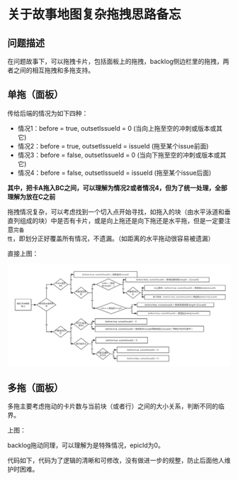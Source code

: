 # 关于故事地图复杂拖拽思路备忘

## 问题描述

在问题故事下，可以拖拽卡片，包括面板上的拖拽，backlog侧边栏里的拖拽，两者之间的相互拖拽和多拖支持。

## 单拖（面板）

传给后端的情况为如下四种：

- 情况1：before = true, outsetIssueId = 0 (当向上拖至空的冲刺或版本或其它)
- 情况2：before = true, outsetIssueId = issueId (拖至某个issue前面)
- 情况3：before = false, outsetIssueId = 0 (当向下拖至空的冲刺或版本或其它)
- 情况4：before = false, outsetIssueId = issueId (拖至某个issue后面)

**其中，把卡A拖入BC之间，可以理解为情况2或者情况4，但为了统一处理，全部理解为放在C之前**

拖拽情况复杂，可以考虑找到一个切入点开始寻找，如拖入的块（由水平泳道和垂直列组成的块）中是否有卡片，或是向上拖还是向下拖还是水平拖，但是一定要注意`完备性`，即划分正好覆盖所有情况，不遗漏。（如距离的水平拖动很容易被遗漏）

直接上图：

![drag_1](./screenshot/drag_1.jpg)

## 多拖（面板）

多拖主要考虑拖动的卡片数与当前块（或者行）之间的大小关系，判断不同的临界。

上图：

backlog拖动同理，可以理解为是特殊情况，epicId为0。

代码如下，代码为了逻辑的清晰和可修改，没有做进一步的规整，防止后面他人维护时困难。

```
```